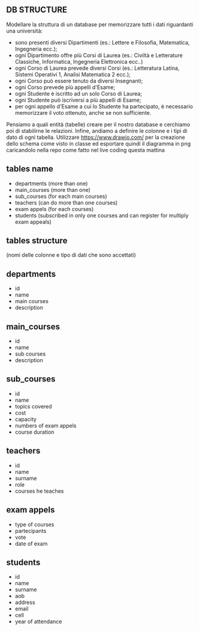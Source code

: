 ## DB STRUCTURE
Modellare la struttura di un database per memorizzare tutti i dati riguardanti una università:
- sono presenti diversi Dipartimenti (es.: Lettere e Filosofia, Matematica, Ingegneria ecc.);
- ogni Dipartimento offre più Corsi di Laurea (es.: Civiltà e Letterature Classiche, Informatica, Ingegneria Elettronica ecc..)
- ogni Corso di Laurea prevede diversi Corsi (es.: Letteratura Latina, Sistemi Operativi 1, Analisi Matematica 2 ecc.);
- ogni Corso può essere tenuto da diversi Insegnanti;
- ogni Corso prevede più appelli d'Esame;
- ogni Studente è iscritto ad un solo Corso di Laurea;
- ogni Studente può iscriversi a più appelli di Esame;
- per ogni appello d'Esame a cui lo Studente ha partecipato, è necessario memorizzare il voto ottenuto, anche se non sufficiente.

Pensiamo a quali entità (tabelle) creare per il nostro database e cerchiamo poi di stabilirne le relazioni. Infine, andiamo a definire le colonne e i tipi di dato di ogni tabella.
Utilizzare https://www.drawio.com/ per la creazione dello schema come visto in classe ed esportare quindi il diagramma in png caricandolo nella repo come fatto nel live coding questa mattina

## tables name
- departments (more than one)
- main_courses (more than one)
- sub_courses (for each main courses)
- teachers (can do more than one courses)
- exam appels (for each courses)
- students (subscribed in only one courses and can register for multiply exam appeals)

## tables structure
(nomi delle colonne e tipo di dati che sono accettati)
## departments
- id
- name
- main courses
- description

## main_courses
- id
- name
- sub courses
- description

## sub_courses
- id
- name
- topics covered
- cost
- capacity
- numbers of exam appels
- course duration

## teachers
- id
- name
- surname
- role
- courses he teaches

## exam appels
- type of courses
- partecipants
- vote
- date of exam

## students
- id
- name
- surname
- aob
- address
- email
- cell
- year of attendance






